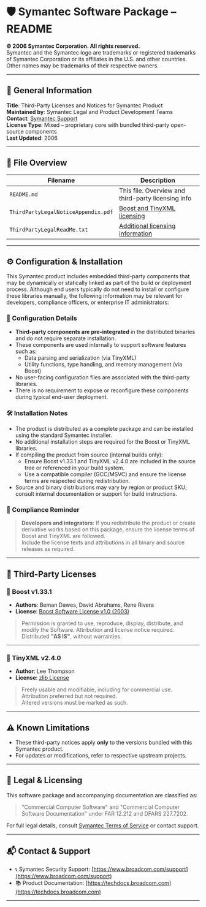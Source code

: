 # 🛡️ Symantec Software Package – README

**© 2006 Symantec Corporation. All rights reserved.**  
Symantec and the Symantec logo are trademarks or registered trademarks of Symantec Corporation or its affiliates in the U.S. and other countries.  
Other names may be trademarks of their respective owners.

---

## 📂 General Information

**Title**: Third-Party Licenses and Notices for Symantec Product  
**Maintained by**: Symantec Legal and Product Development Teams  
**Contact**: [Symantec Support](https://www.broadcom.com/support/security-center)  
**License Type**: Mixed – proprietary core with bundled third-party open-source components  
**Last Updated**: 2006

---

## 📄 File Overview

| Filename                            | Description                                                                 |
|------------------------------------|-----------------------------------------------------------------------------|
| `README.md`                        | This file. Overview and third-party licensing info                          |
| `ThirdPartyLegalNoticeAppendix.pdf`| [Boost and TinyXML licensing](https://techdocs.broadcom.com/us/en/symantec-security-software/web-and-network-security/threat-explorer/all/third-party-legal-notices.html) |
| `ThirdPartyLegalReadMe.txt`        | [Additional licensing information](https://www.veritas.com/support/en_US/doc/103228346-147587303-0/v95611504-147587303) |

---

## ⚙️ Configuration & Installation

This Symantec product includes embedded third-party components that may be dynamically or statically linked as part of the build or deployment process. Although end users typically do not need to install or configure these libraries manually, the following information may be relevant for developers, compliance officers, or enterprise IT administrators:

### 🔧 Configuration Details

- **Third-party components are pre-integrated** in the distributed binaries and do not require separate installation.
- These components are used internally to support software features such as:
  - Data parsing and serialization (via TinyXML)
  - Utility functions, type handling, and memory management (via Boost)
- No user-facing configuration files are associated with the third-party libraries.
- There is no requirement to expose or reconfigure these components during typical end-user deployment.

### 🛠️ Installation Notes

- The product is distributed as a complete package and can be installed using the standard Symantec installer.
- No additional installation steps are required for the Boost or TinyXML libraries.
- If compiling the product from source (internal builds only):
  - Ensure Boost v1.33.1 and TinyXML v2.4.0 are included in the source tree or referenced in your build system.
  - Use a compatible compiler (GCC/MSVC) and ensure the license terms are respected during redistribution.
- Source and binary distributions may vary by region or product SKU; consult internal documentation or support for build instructions.

### 📌 Compliance Reminder

> **Developers and integrators**: If you redistribute the product or create derivative works based on this package, ensure the license terms of Boost and TinyXML are followed.  
> Include the license texts and attributions in all binary and source releases as required.



---

## 📜 Third-Party Licenses

### 🔹 Boost v1.33.1

- **Authors**: Beman Dawes, David Abrahams, Rene Rivera
- **License**: [Boost Software License v1.0 (2003)](https://www.boost.org/users/license.html)

> Permission is granted to use, reproduce, display, distribute, and modify the Software. Attribution and license notice required.  
> Distributed **"AS IS"**, without warranties.

---

### 🔸 TinyXML v2.4.0

- **Author**: Lee Thompson  
- **License**: [zlib License](https://github.com/leethomason/tinyxml/blob/master/tinyxml.h)

> Freely usable and modifiable, including for commercial use.  
> Attribution preferred but not required.  
> Altered versions must be marked as such.

---

## ⚠️ Known Limitations

- These third-party notices apply **only** to the versions bundled with this Symantec product.
- For updates or modifications, refer to respective upstream projects.

---

## 🧾 Legal & Licensing

This software package and accompanying documentation are classified as:

> "Commercial Computer Software" and "Commercial Computer Software Documentation" under FAR 12.212 and DFARS 227.7202.

For full legal details, consult [Symantec Terms of Service](https://www.broadcom.com/company/legal) or contact support.

---

## 📬 Contact & Support

- 📞 Symantec Security Support: [https://www.broadcom.com/support](https://www.broadcom.com/support)
- 📚 Product Documentation: [https://techdocs.broadcom.com](https://techdocs.broadcom.com)

---

